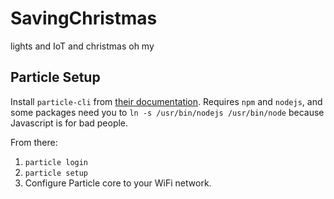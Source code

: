 # SavingChristmas
lights and IoT and christmas oh my


## Particle Setup

Install `particle-cli` from [their documentation](https://docs.particle.io/guide/tools-and-features/cli/photon/). Requires `npm` and `nodejs`, and some packages need you to `ln -s /usr/bin/nodejs /usr/bin/node` because Javascript is for bad people.

From there:

1. `particle login`
2. `particle setup`
3. Configure Particle core to your WiFi network. 


